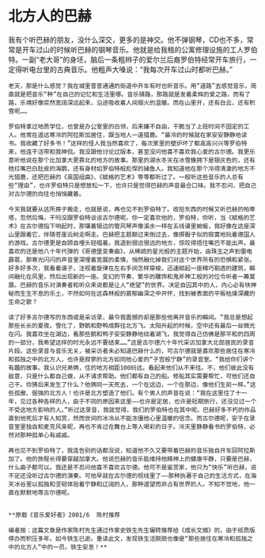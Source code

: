# 北方人的巴赫

  我有个听巴赫的朋友，没什么深交，更多的是神交。他不弹钢琴，CD也不多，常常是开车过山的时候听巴赫的钢琴音乐。他就是给我租的公寓修理设施的工人罗伯特。一副“老大哥”的身坯，脑后一条粗辫子的爱尔兰后裔罗伯特经常开车旅行，一定得听电台里的古典音乐。他粗声大嗓说：“我每次开车过山时都听巴赫。”  
  
    老天，那是什么感觉？我在城里普普通通的街道中开车有时也听音乐。用“道路”去感觉音乐，简直就是把音乐“种”在自己的记忆和生活里哪。音乐铺路，那路就是发着柔辉的爱之路，而有了路，乐境好像突然宽阔深远起来，沿途吸收着人间烟火的温暖。而在山里开，还有白云，还有积雪呢……  
  
    罗伯特拿过地质学位，也曾是办公室里的白领，后来嫌不自由，干脆当了上班时间不固定的工人。他常在遥远寒冷的阿拉斯加居住，跟当地人一道猎鹿。“最冷的时候就在家安安静静地读书。我收藏了好多书！”这样的怪人我当然喜欢了，每次家里的壁炉坏了都高高兴兴等罗伯特来，他连干活带和我神侃。我没跟他讨论过版本，甚至没问他喜不喜欢我心爱的古尔德。我更乐意听他说在那个比加拿大更靠北的地方的故事。那里的湖水冬天在冰雪簇拥下是银灰色的，还有桔红嘴巴白肚皮的海鹦，还有身材如罗伯特般彪悍的捕鱼人。我知道他在那个冷得清澈的地方不光猎鹿，还把巴赫的《英国组曲》、《赋格的艺术》等等都听过了。一般听这些音乐的人总有些“理由”，也许罗伯特只是想放松一下，也许只是觉得巴赫的声音最合口味。我不忍问，把自己对古尔德的向往也悄悄藏着。  
  
    今天我就要从这所房子搬走，也就是说，再也见不到罗伯特了。收拾东西的时候又听巴赫的帕蒂塔，忽然后悔，干吗没跟罗伯特谈谈古尔德呢。你一定喜欢他的，罗伯特，你听，当《赋格的艺术》在古尔德指下响起时，那镶着银边的管风琴声像溪水一样在五线谱里蜿蜒，我好像在这座深山里跟着它，伴随苍崖云树走啊走。巴赫把主题颠过来倒过去，像掷骰子似的寂寞地玩着德国人的游戏。古尔德更是自顾自埋头轻唱着。我退到很远很远的地方，惊叹得捂住嘴巴不能出声。最喜欢的还是他八十年代弹的《哥德堡变奏曲》，从稀疏的星光般的主题开始，由珠玉之声到雷电霹雹，那寒光闪闪的声音里深埋着宽展的柔情，悄然融化掉我们对这个世界所有的恐惧和紧张。好多好多次，我看着谱子，注视着旋律在左右手间怎样穿梭，迅速砌起一座精巧剔透的建筑，瞬间融化在风里，然后出现新的一座。变幻的节奏、繁华的雕饰和鬼斧神工般的对位令听者一筹莫展。巴赫的音乐对演奏者和听众来说都是让人“绝望”的世界。决定自囚其中的人，内心必有块神秘而生生不息的乐土，不然如何在这森林般的蓊郁幽深之中开怀，找到被表面的平板枯燥深藏的生命之歌？  
  
    读了好多古尔德写的东西或是采访录，最令我震撼的却是那些他离开音乐的瞬间。“我总是想起那些长长的夏夜。雪化了，野鹅和野鸭成群往北方飞。太阳升起的时候，空中还有最后一丝微光在闪。我喜欢坐在湖边，看那些鹅和鸭子安安静静地绕着湖飞，我觉得自己仿佛是那平和的四周的一部分，我希望这样的时光永远不要结束……”这是古尔德六十年代采访加拿大北部居民的录音片段。这些录音与音乐无关，被采访者未必知道巴赫什么的，可古尔德就是喜欢那些居住在寒冷和孤独之中的北方人，也许是寂寥的北方如同他心爱的“子宫般宁静”的录音室。“我给你们讲个有趣的故事。我认识兄弟俩，住的地方相距100码远。看起来他们从不来往。不，他们彼此没有敌意，只是什么都自己做，从不请求帮助。他们都有自己的船。修船其实需要帮忙，可他们还自己干。你猜后来发生了什么？他俩同一天死去，一个在这边，一个在那边，像他们生前一样。”这些孤傲、倔强的北方人！也许是北方塑造了他们。有个男人的声音在说：“我在这里住了十一年，见过各种各样的人，由于不同的原因来这里――也许是定居，也许是短期旅行，还没见过一个不受这地方影响的人。”听过这录音，我就觉得，我们的罗伯特也在其中呢。巴赫好多不朽的作品直到他死后才有人知赏，然而世间的冰冷从不能冻僵他心里温暖的信念。而古尔德呢，安于在录音室里独自和麦克风亲昵，再也不肯过在舞台上等人喝彩的日子。冷天里静静看书的罗伯特，必然对那种孤单心有戚戚。  
  
    再也见不到罗伯特了，我连告别的话都没说，知道他不久又要带着巴赫的音乐独自开车回阿拉斯加了。他的旅程长得要穿越加拿大。他说巴赫的音乐能维持他精神上的健康平静，只要是巴赫，什么曲子都可以。我还是不忍问他喜不喜欢古尔德。他可不是鉴赏家，他只为“快乐”听巴赫，说不定还没听过古尔德的演奏。可他早就在古尔德的视线里了――那种执著于自己的生活方式，在海天冰谷里以孤独和坚韧体验着宁静和辽阔的人，那种遥望而非占有世界的人。不知不觉地，他一直在默默地等古尔德呢。  
  
  
    **原载《音乐爱好者》2001/6  陈村推荐  
  
    编者按：这篇文章是作家陈村先生通过作家史铁生先生辗转推荐给《成长文摘》的，由于纸质版停办而积压多年。如今铁生已逝。重读此文，发现铁生活脱脱也像是“那些居住在寒冷和孤独之中的北方人”中的一员。铁生安息！**


